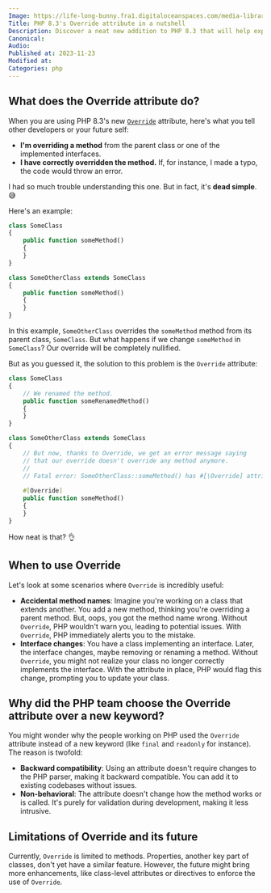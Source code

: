```yaml
---
Image: https://life-long-bunny.fra1.digitaloceanspaces.com/media-library/production/266/01HFY51YWYW41RSPYZHEG3SDKY.jpg
Title: PHP 8.3's Override attribute in a nutshell
Description: Discover a neat new addition to PHP 8.3 that will help express your intent: the Override attribute.
Canonical: 
Audio:
Published at: 2023-11-23
Modified at: 
Categories: php
---
```


## What does the Override attribute do?

When you are using PHP 8.3's new [`Override`](https://wiki.php.net/rfc/marking_overriden_methods) attribute, here's what you tell other developers or your future self:
- **I'm overriding a method** from the parent class or one of the implemented interfaces.
- **I have correctly overridden the method.** If, for instance, I made a typo, the code would throw an error.

I had so much trouble understanding this one. But in fact, it's **dead simple**. 😅

Here's an example:

```php
class SomeClass
{
	public function someMethod()
	{
	}
}

class SomeOtherClass extends SomeClass
{
	public function someMethod()
	{
	}
}
```

In this example, `SomeOtherClass` overrides the `someMethod` method from its parent class, `SomeClass`. But what happens if we change `someMethod` in `SomeClass`? Our override will be completely nullified.

But as you guessed it, the solution to this problem is the `Override` attribute:

```php
class SomeClass
{
	// We renamed the method.
	public function someRenamedMethod()
	{
	}
}

class SomeOtherClass extends SomeClass
{
	// But now, thanks to Override, we get an error message saying
	// that our override doesn't override any method anymore.
	//
	// Fatal error: SomeOtherClass::someMethod() has #[\Override] attribute, but no matching parent method exists
	
	#[Override]
	public function someMethod()
	{
	}
}
```

How neat is that? 👌

## When to use Override

Let's look at some scenarios where `Override` is incredibly useful:

- **Accidental method names**: Imagine you're working on a class that extends another. You add a new method, thinking you're overriding a parent method. But, oops, you got the method name wrong. Without `Override`, PHP wouldn't warn you, leading to potential issues. With `Override`, PHP immediately alerts you to the mistake.
- **Interface changes**: You have a class implementing an interface. Later, the interface changes, maybe removing or renaming a method. Without `Override`, you might not realize your class no longer correctly implements the interface. With the attribute in place, PHP would flag this change, prompting you to update your class.

## Why did the PHP team choose the Override attribute over a new keyword?

You might wonder why the people working on PHP used the `Override` attribute instead of a new keyword (like `final` and `readonly` for instance). The reason is twofold:
- **Backward compatibility**: Using an attribute doesn't require changes to the PHP parser, making it backward compatible. You can add it to existing codebases without issues.
- **Non-behavioral**: The attribute doesn't change how the method works or is called. It's purely for validation during development, making it less intrusive.

## Limitations of Override and its future

Currently, `Override` is limited to methods. Properties, another key part of classes, don't yet have a similar feature. However, the future might bring more enhancements, like class-level attributes or directives to enforce the use of `Override`.

